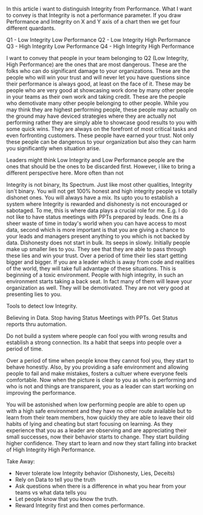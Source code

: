 In this article i want to distinguish Integrity from Performance. What I want to convey is that Integrity is not a performance parameter. If you draw Performance and Integrity on X and Y axis of a chart then we get four different quardants. 

Q1 - Low Integrity Low Performance 
Q2 - Low Integrity High Performance 
Q3 - High Integrity Low Performance 
Q4 - High Integrity High Performance 

I want to convey that people in your team belonging to Q2 (Low Integrity, High Performance) are the ones that are most dangerous. These are the folks who can do significant damage to your organizations. These are the people who will win your trust and will never let you have questions since their performance is always good, at least on the face of it. These may be people who are very good at showcasing work done by many other people in your teams as their own work and taking credit. These are the people who demotivate many other people belonging to other people. 
While you may think they are highest performing people, these people may actually on the ground may have deviced strategies where they are actually not performing rather they are simply able to showcase good results to you with some quick wins. They are always on the forefront of most critical tasks and even forfronting customers. These people have earned your trust. Not only these people can be dangerous to your organization but also they can harm you significantly when situation arise. 

Leaders might think Low Integrity and Low Performance people are the ones that should be the ones to be discarded first. However, i like to bring a different perspective here. More often than not 


Integrity is not binary, Its Spectrum. 
Just like most other qualities, Integrity isn't binary. You will not get 100% honest and high integrity people vs totally dishonet ones. You will always have a mix. Its upto you to establish a system where Integrity is rewarded and dishonesty is not encouraged or sabotaged. To me, this is where data plays a crucial role for me. E.g. I do not like to have status meetings with PPTs prepared by leads. One its a sheer waste of time in today's world when you can have access to most data, second which is more important is that you are giving a chance to your leads and managers present anything to you which is not backed by data. 
Dishonesty does not start in bulk. Its seeps in slowly. Initially people make up smaller lies to you. They see that they are able to pass through these lies and win your trust. Over a period of time their lies start getting bigger and bigger. If you are a leader which is away from code and realities of the world, they will take full advantage of these situations. 
This is beginning of a toxic environment. People with high integrity, in such an environment starts taking a back seat. In fact many of them will leave your organization as well. They will be demotivated. They are not very good at presenting lies to you. 


Tools to detect low Integrity.


Believing in Data. Stop having Status Meetings with PPTs. Get Status reports thru automation. 


Do not build a system where people can fool you with wrong results and establish a strong connection. Its a habit that seeps into people over a period of time. 


Over a period of time when people know they cannot fool you, they start to behave honestly. Also, by you providing a safe environment and allowing people to fail and make mistakes, fosters a cultuer where everyone feels comfortable. Now when the picture is clear to you as who is performing and who is not and things are transparent, you as a leader can start working on improving the performance. 

You will be astonished when low performing people are able to open up with a high safe environment and they have no other route available but to learn from their team members, how quickly they are able to leave their old habits of lying and cheating but start focusing on learning. As they experience that you as a leader are observing and are appreciating their small successes, now their behavior starts to change. They start building higher confidence. They start to learn and now they start falling into bracket of High Integrity High Performance. 


Take Away: 
- Never tolerate low Integrity behavior (Dishonesty, Lies, Deceits)
- Rely on Data to tell you the truth 
- Ask questions when there is a difference in what you hear from your teams vs what data tells you 
- Let people know that you know the truth. 
- Reward Integrity first and then comes performance. 
